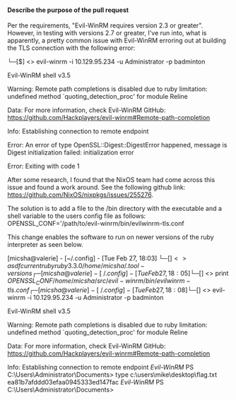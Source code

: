 <!--- Please, before sending a pull request read the Git Workflow Policy on Contributing section of the project -->
<!--- Pull requests to master are not allowed -->
<!--- Write in English only -->
<!--- If the pull request is not matching the policy, it will be closed -->

#### Describe the purpose of the pull request

<!--- Insert answer here -->

Per the requirements, "Evil-WinRM requires version 2.3 or greater". However, in testing with versions 2.7 or greater, I've run into, what is apparently, a pretty common issue with Evil-WinRM erroring out at building the TLS connection with the following error:

└─[$] <> evil-winrm -i 10.129.95.234 -u Administrator -p badminton

Evil-WinRM shell v3.5

Warning: Remote path completions is disabled due to ruby limitation: undefined method `quoting_detection_proc' for module Reline

Data: For more information, check Evil-WinRM GitHub: https://github.com/Hackplayers/evil-winrm#Remote-path-completion

Info: Establishing connection to remote endpoint

Error: An error of type OpenSSL::Digest::DigestError happened, message is Digest initialization failed: initialization error

Error: Exiting with code 1

After some research, I found that the NixOS team had come across this issue and found a work around. See the following github link: https://github.com/NixOS/nixpkgs/issues/255276.

The solution is to add a file to the /bin directory with the executable and a shell variable to the users config file as follows:
OPENSSL_CONF='/path/to/evil-winrm/bin/evilwinrm-tls.conf

This change enables the software to run on newer versions of the ruby interpreter as seen below.

[micsha@valerie] - [~/.config] - [Tue Feb 27, 18:03]
└─[$] <> asdf current ruby
ruby            3.3.0           /home/micsha/.tool-versions
┌─[micsha@valerie] - [~/.config] - [Tue Feb 27, 18:05]
└─[$] <> print $OPENSSL_CONF
/home/micsha/src/evil-winrm/bin/evilwinrm-tls.conf
┌─[micsha@valerie] - [~/.config] - [Tue Feb 27, 18:08]
└─[$] <> evil-winrm -i 10.129.95.234 -u Administrator -p badminton

Evil-WinRM shell v3.5

Warning: Remote path completions is disabled due to ruby limitation: undefined method `quoting_detection_proc' for module Reline

Data: For more information, check Evil-WinRM GitHub: https://github.com/Hackplayers/evil-winrm#Remote-path-completion

Info: Establishing connection to remote endpoint
*Evil-WinRM* PS C:\Users\Administrator\Documents> type c:\users\mike\desktop\flag.txt
ea81b7afddd03efaa0945333ed147fac
*Evil-WinRM* PS C:\Users\Administrator\Documents>
